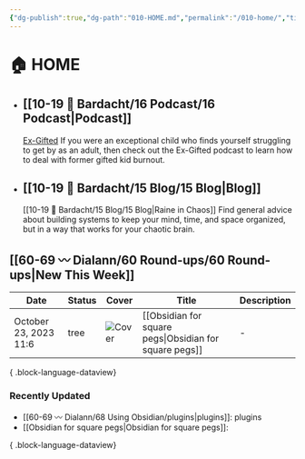 ```yaml
---
{"dg-publish":true,"dg-path":"010-HOME.md","permalink":"/010-home/","title":"🏠 HOME","pinned":true,"contentClasses":"cards cards-1-1 dashboard","tags":["gardenEntry"],"noteIcon":"","created":"2021-10-13"}
---
```


# 🏠 HOME
- ## [[10-19 💢 Bardacht/16 Podcast/16 Podcast\|Podcast]]
  [Ex-Gifted](https://exgifted.com/)
  If you were an exceptional child who finds yourself struggling to get by as an adult, then check out the Ex-Gifted podcast to learn how to deal with former gifted kid burnout.

- ## [[10-19 💢 Bardacht/15 Blog/15 Blog\|Blog]]
  [[10-19 💢 Bardacht/15 Blog/15 Blog\|Raine in Chaos]]
  Find general advice about building systems to keep your mind, time, and space organized, but in a way that works for your chaotic brain.

## [[60-69 〰️ Dialann/60 Round-ups/60 Round-ups\|New This Week]]
| Date                  | Status | Cover      | Title                                                     | Description |
| --------------------- | ------ | ---------- | --------------------------------------------------------- | ----------- |
| October 23, 2023 11:6 | tree   | ![Cover]() | [[Obsidian for square pegs\|Obsidian for square pegs]] | \-          |

{ .block-language-dataview}

### Recently Updated
- [[60-69 〰️ Dialann/68 Using Obsidian/plugins\|plugins]]: plugins
- [[Obsidian for square pegs\|Obsidian for square pegs]]: 

{ .block-language-dataview}






